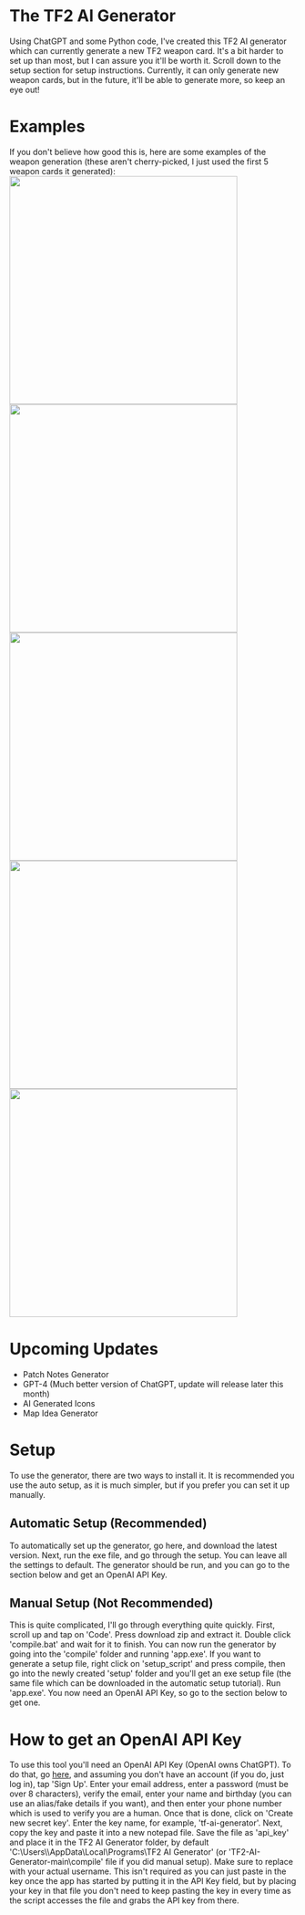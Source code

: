 # The TF2 AI Generator
Using ChatGPT and some Python code, I've created this TF2 AI generator which can currently generate a new TF2 weapon card. It's a bit harder to set up than most, but I can assure you it'll be worth it. Scroll down to the setup section for setup instructions. Currently, it can only generate new weapon cards, but in the future, it'll be able to generate more, so keep an eye out!

# Examples
If you don't believe how good this is, here are some examples of the weapon generation (these aren't cherry-picked, I just used the first 5 weapon cards it generated): <br />
<img src="https://github.com/FatalError418/TF2-Auto-Generation/assets/139549531/1942f080-9f01-4e0b-9c23-8dbe5b27d012" width="400"/> <br />
<img src="https://github.com/FatalError418/TF2-Auto-Generation/assets/139549531/34ae155f-c418-4def-8aef-9fdccdfc13e4" width="400"/> <br />
<img src="https://github.com/FatalError418/TF2-Auto-Generation/assets/139549531/9c5be52d-6f5d-41d3-bf85-d8fc71f799f1" width="400"/> <br />
<img src="https://github.com/FatalError418/TF2-Auto-Generation/assets/139549531/65e7a6b6-90db-4cab-b7e9-91c80186ac7e" width="400"/> <br />
<img src="https://github.com/FatalError418/TF2-Auto-Generation/assets/139549531/51572c94-e077-47aa-80bc-a2822cc69dfa" width="400"/> <br />

# Upcoming Updates
- Patch Notes Generator
- GPT-4 (Much better version of ChatGPT, update will release later this month)
- AI Generated Icons
- Map Idea Generator

# Setup
To use the generator, there are two ways to install it. It is recommended you use the auto setup, as it is much simpler, but if you prefer you can set it up manually. 

## Automatic Setup (Recommended)
To automatically set up the generator, go here, and download the latest version. Next, run the exe file, and go through the setup. You can leave all the settings to default. The generator should be run, and you can go to the section below and get an OpenAI API Key.

## Manual Setup (Not Recommended)
This is quite complicated, I'll go through everything quite quickly. First, scroll up and tap on 'Code'. Press download zip and extract it. Double click 'compile.bat' and wait for it to finish. You can now run the generator by going into the 'compile' folder and running 'app.exe'. If you want to generate a setup file, right click on 'setup_script' and press compile, then go into the newly created 'setup' folder and you'll get an exe setup file (the same file which can be downloaded in the automatic setup tutorial). Run 'app.exe'. You now need an OpenAI API Key, so go to the section below to get one.

# How to get an OpenAI API Key
To use this tool you'll need an OpenAI API Key (OpenAI owns ChatGPT). To do that, go [here](https://platform.openai.com/account/api-keys), and assuming you don't have an account (if you do, just log in), tap 'Sign Up'. Enter your email address, enter a password (must be over 8 characters), verify the email, enter your name and birthday (you can use an alias/fake details if you want), and then enter your phone number which is used to verify you are a human. Once that is done, click on 'Create new secret key'. Enter the key name, for example, 'tf-ai-generator'. Next, copy the key and paste it into a new notepad file. Save the file as 'api_key' and place it in the TF2 AI Generator folder, by default 'C:\\Users\\<user>\\AppData\\Local\\Programs\\TF2 AI Generator' (or 'TF2-AI-Generator-main\\compile' file if you did manual setup). Make sure to replace <user> with your actual username. This isn't required as you can just paste in the key once the app has started by putting it in the API Key field, but by placing your key in that file you don't need to keep pasting the key in every time as the script accesses the file and grabs the API key from there.
